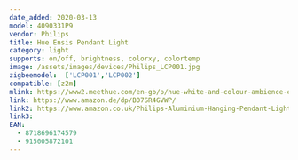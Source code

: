 ```yaml
---
date_added: 2020-03-13
model: 4090331P9
vendor: Philips
title: Hue Ensis Pendant Light
category: light
supports: on/off, brightness, colorxy, colortemp
image: /assets/images/devices/Philips_LCP001.jpg
zigbeemodel:  ['LCP001','LCP002']
compatible: [z2m]
mlink: https://www2.meethue.com/en-gb/p/hue-white-and-colour-ambience-ensis-pendant-light/4090331P9
link: https://www.amazon.de/dp/B07SR4GVWP/
link2: https://www.amazon.co.uk/Philips-Aluminium-Hanging-Pendant-Lights/dp/B07SR4GVWP/
link3: 
EAN: 
  - 8718696174579
  - 915005872101
---
```

